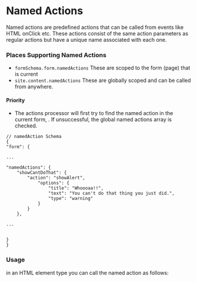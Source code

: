 # Named Actions
Named actions are predefined actions that can be called from events like HTML onClick etc. These actions consist of the same action parameters as regular actions but have a unique name associated with each one.

### Places Supporting Named Actions
* `formSchema.form.namedActions` These are scoped to the form (page) that is current
* `site.content.namedActions` These are globally scoped and can be called from anywhere.

#### Priority
* The actions processor will first try to find the named action in the current form, . If unsuccessful, the global named actions array is checked.

```
// namedAction Schema
{
"form": {

...

"namedActions": {
    "showCantDoThat": {
        "action": "showAlert",
            "options": {
                "title": "Whoooaa!!",
                "text": "You can't do that thing you just did.",
                "type": "warning"
            }
        }
    },
    
...


}
}
```

### Usage

in an HTML element type you can call the named action as follows:



